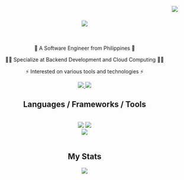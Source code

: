 <img align="right" src="https://visitor-badge.laobi.icu/badge?page_id=jmkryng.jmkryng" />

<h1 align="center">
    <img src="https://readme-typing-svg.herokuapp.com/?color=7100F7&font=Righteous&size=35&center=true&vCenter=true&width=500&height=70&duration=4000&lines=Hi,+I'm+Jim+Kier+👋🏼;Welcome+to+My+Github+Profile;" />
</h1>



<br/>

<div align="center">
 
 📍 A Software Engineer from Philippines 📍
 
 👨‍💻 Specialize at Backend Development and Cloud Computing 👨‍💻

 ⚡ Interested on various tools and technologies ⚡
 
 </div>

 <div align="center"> 
  <a href="mailto:jimkieryong@gmail.com">
    <img src="https://img.shields.io/badge/Gmail-333333?style=for-the-badge&logo=gmail&logoColor=red" />
  </a>
  <a href="https://linkedin.com/in/jmkryng" target="_blank" rel="noopener noreferrer">
    <img src="https://img.shields.io/badge/LinkedIn-0077B5?style=for-the-badge&logo=linkedin&logoColor=white" target="_blank" />
  </a>
</div>
 
<h2 align="center">Languages / Frameworks / Tools</h2>
<br/>
<div align="center">
    <img src="https://skillicons.dev/icons?i=go,ts,cs,php,dotnet,laravel,nestjs,express,prometheus,redis,terraform" />
    <img src="https://skillicons.dev/icons?i=prisma,mysql,postgres,nodejs,mongodb,dynamodb,firebase" /><br>
    <img src="https://skillicons.dev/icons?i=heroku,kubernetes,docker,kafka,webpack,azure,linux,aws,gcp,jenkins,graphql,vite,jest,git,nginx,bitbucket" /><br>
</div>

<br/>

<h2 align="center">My Stats</h2>
<div align="center">
    <img src="https://streak-stats.demolab.com?user=jmkryng&theme=midnight-purple&hide_border=true&border_radius=5&date_format=M%20j%5B%2C%20Y%5D&card_width=1000" />
</div>
